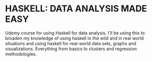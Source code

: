 # HASKELL: DATA ANALYSIS MADE EASY
Udemy course for using Haskell for data analysis. I'll be using this to broaden my 
knowledge of using haskell in the wild and in real world situations and using haskell
for real-world data sets, graphs and visualizations. Everything from basics to clusters
and regression methodologies. 

